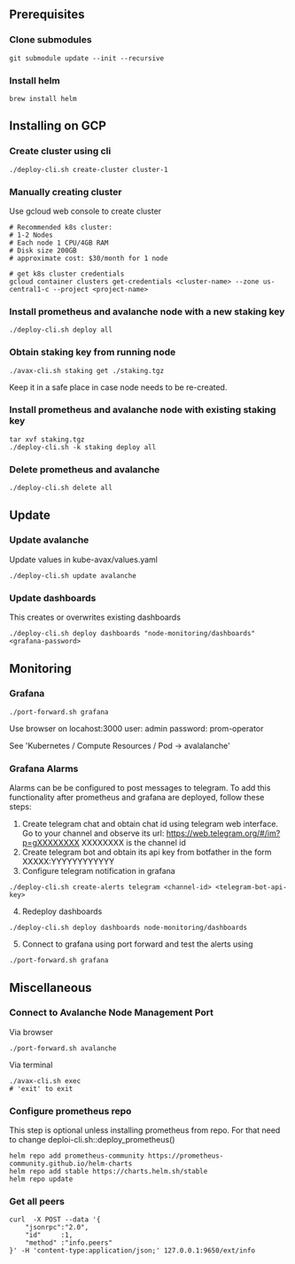 ## Prerequisites
### Clone submodules
```
git submodule update --init --recursive
```

### Install helm
```
brew install helm
```

## Installing on GCP
### Create cluster using cli
```
./deploy-cli.sh create-cluster cluster-1
```
### Manually creating cluster
Use gcloud web console to create cluster
```
# Recommended k8s cluster:
# 1-2 Nodes
# Each node 1 CPU/4GB RAM
# Disk size 200GB
# approximate cost: $30/month for 1 node

# get k8s cluster credentials
gcloud container clusters get-credentials <cluster-name> --zone us-central1-c --project <project-name>
```

### Install prometheus and avalanche node with a new staking key
```
./deploy-cli.sh deploy all
```

### Obtain staking key from running node
```
./avax-cli.sh staking get ./staking.tgz
```
Keep it in a safe place in case node needs to be re-created.

### Install prometheus and avalanche node with existing staking key
```
tar xvf staking.tgz
./deploy-cli.sh -k staking deploy all
```

### Delete prometheus and avalanche
```
./deploy-cli.sh delete all
```

## Update

### Update avalanche
Update values in kube-avax/values.yaml
```
./deploy-cli.sh update avalanche
```

### Update dashboards
This creates or overwrites existing dashboards
```
./deploy-cli.sh deploy dashboards "node-monitoring/dashboards" <grafana-password>
```

## Monitoring

### Grafana
```
./port-forward.sh grafana
```
Use browser on locahost:3000
user: admin
password: prom-operator

See 'Kubernetes / Compute Resources / Pod -> avalalanche'

### Grafana Alarms
Alarms can be be configured to post messages to telegram. To add this functionality after prometheus and grafana are deployed, follow these steps:
1. Create telegram chat and obtain chat id using telegram web interface. Go to your channel and observe its url: https://web.telegram.org/#/im?p=gXXXXXXXX
XXXXXXXX is the channel id
2. Create telegram bot and obtain its api key from botfather in the form XXXXX:YYYYYYYYYYYY
3. Configure telegram notification in grafana
```
./deploy-cli.sh create-alerts telegram <channel-id> <telegram-bot-api-key>
```
4. Redeploy dashboards
```
./deploy-cli.sh deploy dashboards node-monitoring/dashboards
```
5. Connect to grafana using port forward and test the alerts using
```
./port-forward.sh grafana
```

## Miscellaneous
### Connect to Avalanche Node Management Port
Via browser
```
./port-forward.sh avalanche
```

Via terminal
```
./avax-cli.sh exec
# 'exit' to exit
```


### Configure prometheus repo 
This step is optional unless installing
prometheus from repo. For that need to change deploi-cli.sh::deploy_prometheus()
```
helm repo add prometheus-community https://prometheus-community.github.io/helm-charts
helm repo add stable https://charts.helm.sh/stable
helm repo update
```

### Get all peers
```
curl  -X POST --data '{
    "jsonrpc":"2.0",
    "id"     :1,
    "method" :"info.peers"
}' -H 'content-type:application/json;' 127.0.0.1:9650/ext/info
```


